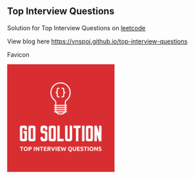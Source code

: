 ## Top Interview Questions

Solution for Top Interview Questions on [leetcode](https://leetcode.com/problemset/top-interview-questions)

View blog here https://vnspoj.github.io/top-interview-questions

Favicon

<img align="center" src="./static/img/favicon.png" width="250px">
